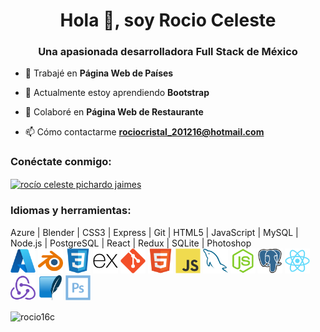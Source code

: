 <h1 align="center">Hola 👋, soy Rocio Celeste</h1>
<h3 align="center">Una apasionada desarrolladora Full Stack de México</h3>

- 🔭 Trabajé en **Página Web de Países**

- 🌱 Actualmente estoy aprendiendo **Bootstrap**

- 👯 Colaboré en **Página Web de Restaurante**

- 📫 Cómo contactarme **rociocristal_201216@hotmail.com**

<h3 align="left">Conéctate conmigo:</h3>
<p align="left">
<a href="https://www.linkedin.com/in/rocio-celeste-webdeveloper/" target="blank"><img align="center" src="https://raw.githubusercontent.com/rahuldkjain/github-profile-readme-generator/master/src/images/icons/Social/linked-in-alt.svg" alt="rocío celeste pichardo jaimes" height="30" width="40"/></a>
</p>

<h3 align="left">Idiomas y herramientas:</h3>
Azure | Blender | CSS3 | Express | Git | HTML5 | JavaScript | MySQL | Node.js | PostgreSQL | React | Redux | SQLite | Photoshop

<div style="width: 500px;">
    <img src="https://raw.githubusercontent.com/devicons/devicon/master/icons/azure/azure-original.svg" alt="Azure" width="40" height="40" style="display: inline-block;">
    <img src="https://raw.githubusercontent.com/devicons/devicon/master/icons/blender/blender-original.svg" alt="Blender" width="40" height="40" style="display: inline-block;">
    <img src="https://raw.githubusercontent.com/devicons/devicon/master/icons/css3/css3-original.svg" alt="CSS3" width="40" height="40" style="display: inline-block;">
    <img src="https://raw.githubusercontent.com/devicons/devicon/master/icons/express/express-original.svg" alt="Express" width="40" height="40" style="display: inline-block;">
    <img src="https://raw.githubusercontent.com/devicons/devicon/master/icons/git/git-original.svg" alt="Git" width="40" height="40" style="display: inline-block;">
    <img src="https://raw.githubusercontent.com/devicons/devicon/master/icons/html5/html5-original.svg" alt="HTML5" width="40" height="40" style="display: inline-block;">
    <img src="https://raw.githubusercontent.com/devicons/devicon/master/icons/javascript/javascript-original.svg" alt="JavaScript" width="40" height="40" style="display: inline-block;">
    <img src="https://raw.githubusercontent.com/devicons/devicon/master/icons/mysql/mysql-original.svg" alt="MySQL" width="40" height="40" style="display: inline-block;">
    <img src="https://raw.githubusercontent.com/devicons/devicon/master/icons/nodejs/nodejs-original.svg" alt="Node.js" width="40" height="40" style="display: inline-block;">
    <img src="https://raw.githubusercontent.com/devicons/devicon/master/icons/postgresql/postgresql-original.svg" alt="PostgreSQL" width="40" height="40" style="display: inline-block;">
    <img src="https://raw.githubusercontent.com/devicons/devicon/master/icons/react/react-original.svg" alt="React" width="40" height="40" style="display: inline-block;">
    <img src="https://raw.githubusercontent.com/devicons/devicon/master/icons/redux/redux-original.svg" alt="Redux" width="40" height="40" style="display: inline-block;">
    <img src="https://raw.githubusercontent.com/devicons/devicon/master/icons/sqlite/sqlite-original.svg" alt="SQLite" width="40" height="40" style="display: inline-block;">
    <img src="https://raw.githubusercontent.com/devicons/devicon/master/icons/photoshop/photoshop-line.svg" alt="Photoshop" width="40" height="40" style="display: inline-block;">
</div>

<p><img align="center" src="https://github-readme-stats.vercel.app/api/top-langs?username=rocio16c&show_icons=true&locale=en&layout=compact" alt="rocio16c" /></p>
